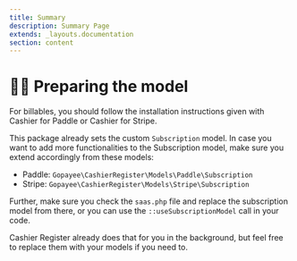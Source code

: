 ```yaml
---
title: Summary
description: Summary Page
extends: _layouts.documentation
section: content
---
```

# 👨‍🚀 Preparing the model

For billables, you should follow the installation instructions given with Cashier for Paddle or Cashier for Stripe.

This package already sets the custom `Subscription` model. In case you want to add more functionalities to the Subscription model, make sure you extend accordingly from these models:

* Paddle: `Gopayee\CashierRegister\Models\Paddle\Subscription`
* Stripe: `Gopayee\CashierRegister\Models\Stripe\Subscription`

Further, make sure you check the `saas.php` file and replace the subscription model from there, or you can use the `::useSubscriptionModel` call in your code.

Cashier Register already does that for you in the background, but feel free to replace them with your models if you need to.
